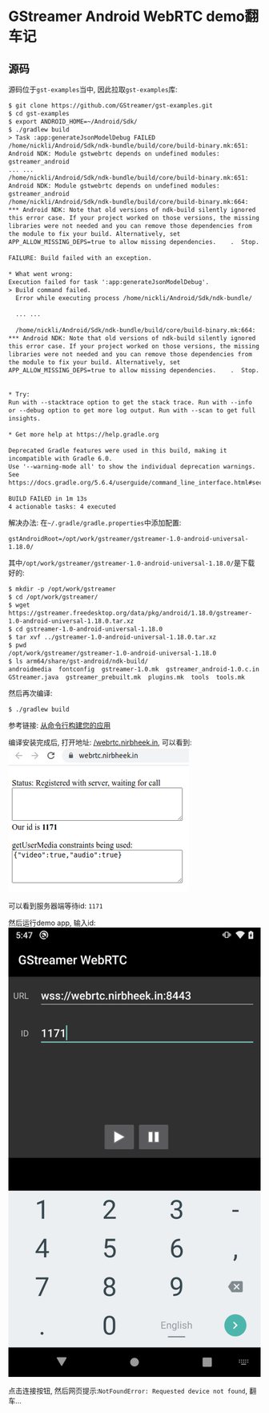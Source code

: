 # GStreamer Android WebRTC demo翻车记

## 源码
源码位于`gst-examples`当中, 因此拉取`gst-examples`库:
```
$ git clone https://github.com/GStreamer/gst-examples.git
$ cd gst-examples
$ export ANDROID_HOME=~/Android/Sdk/
$ ./gradlew build
> Task :app:generateJsonModelDebug FAILED
/home/nickli/Android/Sdk/ndk-bundle/build/core/build-binary.mk:651: Android NDK: Module gstwebrtc depends on undefined modules: gstreamer_android    
... ...
/home/nickli/Android/Sdk/ndk-bundle/build/core/build-binary.mk:651: Android NDK: Module gstwebrtc depends on undefined modules: gstreamer_android    
/home/nickli/Android/Sdk/ndk-bundle/build/core/build-binary.mk:664: *** Android NDK: Note that old versions of ndk-build silently ignored this error case. If your project worked on those versions, the missing libraries were not needed and you can remove those dependencies from the module to fix your build. Alternatively, set APP_ALLOW_MISSING_DEPS=true to allow missing dependencies.    .  Stop.

FAILURE: Build failed with an exception.

* What went wrong:
Execution failed for task ':app:generateJsonModelDebug'.
> Build command failed.
  Error while executing process /home/nickli/Android/Sdk/ndk-bundle/
  
  ... ...

  /home/nickli/Android/Sdk/ndk-bundle/build/core/build-binary.mk:664: *** Android NDK: Note that old versions of ndk-build silently ignored this error case. If your project worked on those versions, the missing libraries were not needed and you can remove those dependencies from the module to fix your build. Alternatively, set APP_ALLOW_MISSING_DEPS=true to allow missing dependencies.    .  Stop.


* Try:
Run with --stacktrace option to get the stack trace. Run with --info or --debug option to get more log output. Run with --scan to get full insights.

* Get more help at https://help.gradle.org

Deprecated Gradle features were used in this build, making it incompatible with Gradle 6.0.
Use '--warning-mode all' to show the individual deprecation warnings.
See https://docs.gradle.org/5.6.4/userguide/command_line_interface.html#sec:command_line_warnings

BUILD FAILED in 1m 13s
4 actionable tasks: 4 executed
```

解决办法: 在`~/.gradle/gradle.properties`中添加配置:
```
gstAndroidRoot=/opt/work/gstreamer/gstreamer-1.0-android-universal-1.18.0/
```

其中`/opt/work/gstreamer/gstreamer-1.0-android-universal-1.18.0/`是下载好的:
```
$ mkdir -p /opt/work/gstreamer
$ cd /opt/work/gstreamer/
$ wget https://gstreamer.freedesktop.org/data/pkg/android/1.18.0/gstreamer-1.0-android-universal-1.18.0.tar.xz
$ cd gstreamer-1.0-android-universal-1.18.0
$ tar xvf ../gstreamer-1.0-android-universal-1.18.0.tar.xz
$ pwd
/opt/work/gstreamer/gstreamer-1.0-android-universal-1.18.0
$ ls arm64/share/gst-android/ndk-build/
androidmedia  fontconfig  gstreamer-1.0.mk  gstreamer_android-1.0.c.in  GStreamer.java  gstreamer_prebuilt.mk  plugins.mk  tools  tools.mk
```

然后再次编译:
```
$ ./gradlew build
```
参考链接: [从命令行构建您的应用](https://developer.android.com/studio/build/building-cmdline) 

编译安装完成后, 打开地址: [/webrtc.nirbheek.in](https://webrtc.nirbheek.in/), 可以看到:
![](webrtc.nirbheek.in.png)

可以看到服务器端等待id: `1171`

然后运行demo app, 输入id:  
![](gstreamer_webrtc_android_demo.png)

点击连接按钮, 然后网页提示:`NotFoundError: Requested device not found`, 翻车...